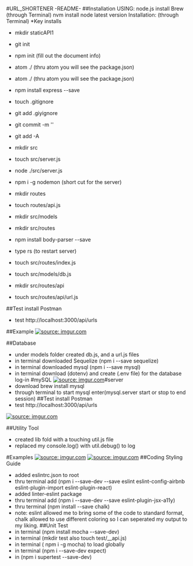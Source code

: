 #URL_SHORTENER -README-
##Installation
USING: node.js
install Brew (through Terminal)
nvm install node latest version
Installation: (through Terminal) *Key installs
- mkdir staticAPI1
- git init
- npm init (fill out the document info)
- atom ./ (thru atom you will see the package.json)

- atom ./ (thru atom you will see the package.json)
- npm install express --save
- touch .gitignore
- git add .giyignore
- git commit -m ''
- git add -A

- mkdir src
- touch src/server.js
- node ./src/server.js
- npm i -g nodemon (short cut for the server)
- mkdir routes
- touch routes/api.js
- mkdir src/models

- mkdir src/routes
- npm install body-parser --save
- type rs (to restart server)


- touch src/routes/index.js
- touch src/models/db.js

- mkdir src/routes/api

- touch src/routes/api/url.js

##Test
install Postman
- test http://localhost:3000/api/urls

##Example
<a href="http://imgur.com/flSNny4"><img src="http://i.imgur.com/flSNny4.png" title="source: imgur.com" /></a>

##Database
- under models folder created db.js, and a url.js files
- in terminal downloaded Sequelize (npm i --save sequelize)
- in terminal downloaded mysql (npm i --save mysql)
- in terminal download (dotenv) and create (.env file) for the database log-in
#mySQL
<a href="http://imgur.com/y65VCaV"><img src="http://i.imgur.com/y65VCaV.png" title="source: imgur.com" /></a>#server
- download brew install mysql
- through terminal to start mysql enter(mysql.server start or stop to end session)
##Test
install Postman
- test http://localhost:3000/api/urls

<a href="http://imgur.com/6xCgjB8"><img src="http://i.imgur.com/6xCgjB8.png" title="source: imgur.com" /></a>

##Utility Tool
- created lib fold  with a touching util.js file
- replaced my console.log() with util.debug() to log

#Examples
<a href="http://imgur.com/r20l0V1"><img src="http://i.imgur.com/r20l0V1.png" title="source: imgur.com" /></a>
<a href="http://imgur.com/mJfIxC2"><img src="http://i.imgur.com/mJfIxC2.png" title="source: imgur.com" /></a>
##Coding Styling Guide
- added eslintrc.json to root
- thru terminal add (npm i --save-dev --save eslint eslint-config-airbnb eslint-plugin-import eslint-plugin-react)
- added linter-eslint package
- thru terminal add (npm i --save-dev --save eslint-plugin-jsx-a11y)
- thru terminal (npm install --save chalk)
- note: eslint allowed me to bring some of the code to standard format, chalk allowed to use different coloring so I can seperated my output to my liking.
##Unit Test
- in terminal (npm install mocha --save-dev)
- in terminal (mkdir test also  touch test/__api.js)
- in terminal ( npm i -g mocha) to load globally
- in terminal (npm i --save-dev expect)
- in (npm i supertest --save-dev)
